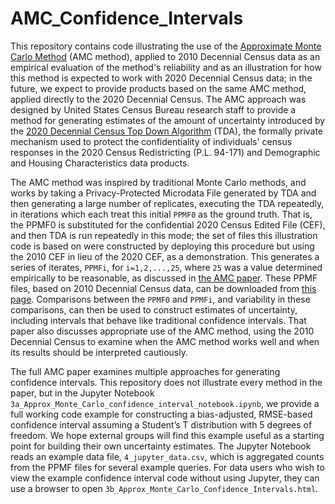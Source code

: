 # AMC_Confidence_Intervals

This repository contains code illustrating the use of the [Approximate Monte Carlo Method](https://www2.census.gov/programs-surveys/decennial/2020/technical-documentation/complete-tech-docs/demographic-and-housing-characteristics-file-and-demographic-profile/data_analysis_resources/1_estimating_conf_intervals_2010_demo/1_Approx_Monte_Carlo_confidence_interval_paper.pdf) (AMC method), applied to 2010 Decennial Census data as an empirical evaluation of the method's reliability and as an illustration for how this method is expected to work with 2020 Decennial Census data; in the future, we expect to provide products based on the same AMC method, applied directly to the 2020 Decennial Census. The AMC approach was designed by United States Census Bureau research staff to provide a method for generating estimates of the amount of uncertainty introduced by the [2020 Decennial Census Top Down Algorithm](https://hdsr.mitpress.mit.edu/pub/7evz361i/release/2) (TDA), the formally private mechanism used to protect the confidentiality of individuals' census responses in the 2020 Census Redistricting (P.L. 94-171) and Demographic and Housing Characteristics data products.

The AMC method was inspired by traditional Monte Carlo methods, and works by taking a Privacy-Protected Microdata File generated by TDA and then generating a large number of replicates, executing the TDA repeatedly, in iterations which each treat this initial `PPMF0` as the ground truth. That is, the PPMF0 is substituted for the confidential 2020 Census Edited File (CEF), and then TDA is run repeatedly in this mode; the set of files this illustration code is based on were constructed by deploying this procedure but using the 2010 CEF in lieu of the 2020 CEF, as a demonstration. This generates a series of iterates, `PPMFi`, for `i=1,2,...,25`, where `25` was a value determined empirically to be reasonable, as discussed in [the AMC paper](https://www2.census.gov/programs-surveys/decennial/2020/technical-documentation/complete-tech-docs/demographic-and-housing-characteristics-file-and-demographic-profile/data_analysis_resources/1_estimating_conf_intervals_2010_demo/1_Approx_Monte_Carlo_confidence_interval_paper.pdf). These PPMF files, based on 2010 Decennial Census data, can be downloaded from [this page](https://registry.opendata.aws/census-2010-amc-mdf-replicates/). Comparisons between the `PPMF0` and `PPMFi`, and variability in these comparisons, can then be used to construct estimates of uncertainty, including intervals that behave like traditional confidence intervals. That paper also discusses appropriate use of the AMC method, using the 2010 Decennial Census to examine when the AMC method works well and when its results should be interpreted cautiously.

The full AMC paper examines multiple approaches for generating confidence intervals. This repository does not illustrate every method in the paper, but in the Jupyter Notebook `3a_Approx_Monte_Carlo_confidence_interval_notebook.ipynb`, we provide a full working code example for constructing a bias-adjusted, RMSE-based confidence interval assuming a Student’s T distribution with 5 degrees of freedom. We hope external groups will find this example useful as a starting point for building their own uncertainty estimates. The Jupyter Notebook reads an example data file, `4_jupyter_data.csv`, which is aggregated counts from the PPMF files for several example queries. For data users who wish to view the example confidence interval code without using Jupyter, they can use a browser to open `3b_Approx_Monte_Carlo_Confidence_Intervals.html`.
